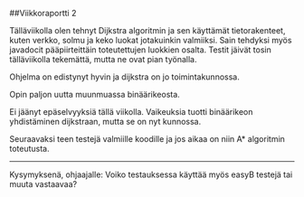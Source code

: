 ##Viikkoraportti 2

Tälläviikolla olen tehnyt Dijkstra algoritmin ja sen käyttämät tietorakenteet, kuten verkko, solmu ja keko luokat jotakuinkin valmiiksi. Sain tehdyksi myös javadocit pääpiirteittäin toteutettujen luokkien osalta. Testit jäivät tosin tälläviikolla tekemättä, mutta ne ovat pian työnalla. 

Ohjelma on edistynyt hyvin ja dijkstra on jo toimintakunnossa. 

Opin paljon uutta muunmuassa binäärikeosta.

Ei jäänyt epäselvyyksiä tällä viikolla. Vaikeuksia tuotti binäärikeon yhdistäminen dijkstraan, mutta se on nyt kunnossa.

Seuraavaksi teen testejä valmiille koodille ja jos aikaa on niin A* algoritmin toteutusta.

---------------------------------------------------
Kysymyksenä, ohjaajalle: Voiko testauksessa käyttää myös easyB testejä tai muuta vastaavaa?
